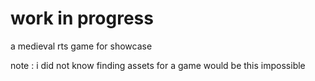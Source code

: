 # work in progress 

a medieval rts game for showcase

note : i did not know finding assets for a game would be this impossible
